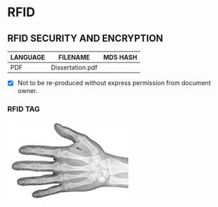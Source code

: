 # RFID
## RFID SECURITY AND ENCRYPTION

| LANGUAGE | FILENAME         | MD5 HASH                         |
|------    |------            | -------                          |
| PDF      | Dissertation.pdf |  |

- [x] Not to be re-produced without express permission from document owner.

### RFID TAG

![Screenshot](picture1.png)
